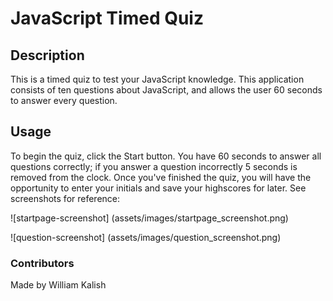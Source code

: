 # JavaScript Timed Quiz

## Description
This is a timed quiz to test your JavaScript knowledge. This application consists of ten questions about JavaScript, and allows the user 60 seconds to answer every question.

## Usage
To begin the quiz, click the Start button. You have 60 seconds to answer all questions correctly; if you answer a question incorrectly 5 seconds is removed from the clock. Once you've finished the quiz, you will have the opportunity to enter your initials and save your highscores for later. 
See screenshots for reference:

![startpage-screenshot] (assets/images/startpage_screenshot.png)

![question-screenshot] (assets/images/question_screenshot.png)

### Contributors
Made by William Kalish